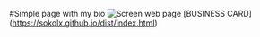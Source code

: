 #Simple page with my bio
![Screen web page](https://sokolx.github.io/dist/assets/img/linked_graphic.png)
[BUSINESS CARD] (https://sokolx.github.io/dist/index.html)
